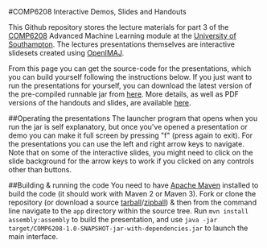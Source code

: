 #COMP6208 Interactive Demos, Slides and Handouts

This Github repository stores the lecture materials for part 3 of the [COMP6208](https://secure.ecs.soton.ac.uk/module/COMP6208) Advanced Machine Learning module at the [University of Southampton](http://www.soton.ac.uk). The lectures presentations themselves are interactive slidesets created using [OpenIMAJ](http://www.openimaj.org).

From this page you can get the source-code for the presentations, which you can build yourself following the instructions below. If you just want to run the presentations for yourself, you can download the latest version of the pre-compiled runnable jar from [here](http://jenkins.ecs.soton.ac.uk/job/COMP6208/lastSuccessfulBuild/artifact/app/target/COMP6208-1.0-SNAPSHOT-jar-with-dependencies.jar). More details, as well as PDF versions of the handouts and slides, are available [here](https://secure.ecs.soton.ac.uk/notes/comp6208/).

##Operating the presentations
The launcher program that opens when you run the jar is self explanatory, but once you've opened a presentation or demo you can make it full screen by pressing "f" (press again to exit). For the presentations you can use the left and right arrow keys to navigate. Note that on some of the interactive slides, you might need to click on the slide background for the arrow keys to work if you clicked on any controls other than buttons.

##Building & running the code
You need to have [Apache Maven](http://maven.apache.org) installed to build the code (it should work with Maven 2 or Maven 3). Fork or clone the repository (or download a source [tarball](https://github.com/jonhare/COMP6208/tarball/master)/[zipball](https://github.com/jonhare/COMP6208/zipball/master)) & then from the command line navigate to the `app` directory within the source tree. Run `mvn install assembly:assembly` to build the presentation, and use `java -jar target/COMP6208-1.0-SNAPSHOT-jar-with-dependencies.jar` to launch the main interface.

